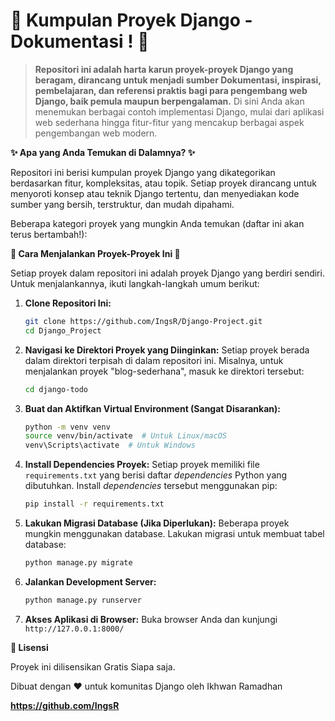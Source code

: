 # 📂 Kumpulan Proyek Django - Dokumentasi ! 🐍

> **Repositori ini adalah harta karun proyek-proyek Django yang beragam, dirancang untuk menjadi sumber Dokumentasi, inspirasi, pembelajaran, dan referensi praktis bagi para pengembang web Django, baik pemula maupun berpengalaman.**  Di sini Anda akan menemukan berbagai contoh implementasi Django, mulai dari aplikasi web sederhana hingga fitur-fitur yang mencakup berbagai aspek pengembangan web modern.

**✨ Apa yang Anda Temukan di Dalamnya? ✨**

Repositori ini berisi kumpulan proyek Django yang dikategorikan berdasarkan fitur, kompleksitas, atau topik. Setiap proyek dirancang untuk menyoroti konsep atau teknik Django tertentu, dan menyediakan kode sumber yang bersih, terstruktur, dan mudah dipahami.

Beberapa kategori proyek yang mungkin Anda temukan (daftar ini akan terus bertambah!):

    
**🚀 Cara Menjalankan Proyek-Proyek Ini 🚀**

Setiap proyek dalam repositori ini adalah proyek Django yang berdiri sendiri. Untuk menjalankannya, ikuti langkah-langkah umum berikut:

1.  **Clone Repositori Ini:**
    ```bash
    git clone https://github.com/IngsR/Django-Project.git
    cd Django_Project
    ```

2.  **Navigasi ke Direktori Proyek yang Diinginkan:**
    Setiap proyek berada dalam direktori terpisah di dalam repositori ini. Misalnya, untuk menjalankan proyek "blog-sederhana", masuk ke direktori tersebut:
    ```bash
    cd django-todo
    ```

3.  **Buat dan Aktifkan Virtual Environment (Sangat Disarankan):**
    ```bash
    python -m venv venv
    source venv/bin/activate  # Untuk Linux/macOS
    venv\Scripts\activate  # Untuk Windows
    ```

4.  **Install Dependencies Proyek:**
    Setiap proyek memiliki file `requirements.txt` yang berisi daftar *dependencies* Python yang dibutuhkan. Install *dependencies* tersebut menggunakan pip:
    ```bash
    pip install -r requirements.txt
    ```

5.  **Lakukan Migrasi Database (Jika Diperlukan):**
    Beberapa proyek mungkin menggunakan database. Lakukan migrasi untuk membuat tabel database:
    ```bash
    python manage.py migrate
    ```

6.  **Jalankan Development Server:**
    ```bash
    python manage.py runserver
    ```

7.  **Akses Aplikasi di Browser:**
    Buka browser Anda dan kunjungi `http://127.0.0.1:8000/`

**📄 Lisensi**

Proyek ini dilisensikan Gratis Siapa saja.

   Dibuat dengan ❤️ untuk komunitas Django oleh Ikhwan Ramadhan

**https://github.com/IngsR**
